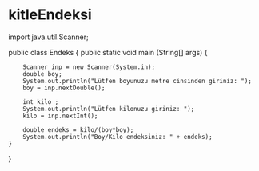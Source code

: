 # kitleEndeksi

import java.util.Scanner;

public class Endeks {
    public static void main (String[] args) {


        Scanner inp = new Scanner(System.in);
        double boy;
        System.out.println("Lütfen boyunuzu metre cinsinden giriniz: ");
        boy = inp.nextDouble();

        int kilo ;
        System.out.println("Lütfen kilonuzu giriniz: ");
        kilo = inp.nextInt();

        double endeks = kilo/(boy*boy);
        System.out.println("Boy/Kilo endeksiniz: " + endeks);
    }
}
